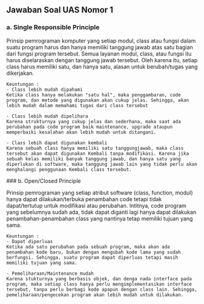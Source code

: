 ## Jawaban Soal UAS Nomor 1
### a. Single Responsible Principle
<p>
    Prinsip pemrograman komputer yang setiap modul, class atau fungsi dalam suatu program harus dan hanya memiliki tanggung jawab atas satu bagian dari fungsi program tersebut. Semua layanan modul, class, atau fungsi itu harus diselaraskan dengan tanggung jawab tersebut. Oleh karena itu, setiap class harus memiliki satu, dan hanya satu, alasan untuk berubah/tugas yang dikerjakan.

    Keuntungan :
    - Class lebih mudah dipahami
    Ketika class hanya melakukan "satu hal", maka penggambaran, code program, dan metode yang digunakan akan cukup jelas. Sehingga, akan lebih mudah dalam memahami tugas dari class tersebut
    
    - Class lebih mudah dipelihara
    Karena strukturnya yang cukup jelas dan sederhana, maka saat ada perubahan pada code program baik maintenance, upgrade ataupun memperbaiki kesalahan akan lebih mudah untuk ditangani. 
    
    - Class lebih dapat digunakan kembali
    Karena sebuah class hanya memiliki satu tanggungjawab, maka class tersebut akan dapat digunakan Kembali tanpa modifikasi. Karena jika sebuah kelas memiliki banyak tanggung jawab, dan hanya satu yang diperlukan di software, maka tanggung jawab lain yang tidak perlu akan menghalangi penggunaan Kembali class tersebut.

</p>
### b. Open/Closed Principle
<p>
    Prinsip pemrograman yang setiap atribut software (class, function, modul) hanya dapat dilakukan/terbuka penambahan code tetapi tidak dapat/tertutup untuk modifikasi atau perubahan. Intitnya, code program yang sebelumnya sudah ada, tidak dapat diganti lagi hanya dapat dilakukan penambahan-penambahan class yang nantinya tetap memiliki tujuan yang sama.

    Keuntungan :
    - Dapat diperluas
    Ketika ada satu perubahan pada sebuah program, maka akan ada penambahan kode baru, bukan dengan mengubah kode lama yang sudah berfungsi. Sehingga, suatu program dapat diperluas tetapi masih memiliki tujuan yang sama.

    - Pemeliharaan/Maintenance mudah
    Karena stukturnya yang berbasis objek, dan denga nada interface pada program, maka setiap class hanya perlu mengimplementasikan interface tersebut, tanpa perlu berbagi kode apapun dengan class lain. Sehingga, pemeliharaan/pengecekan program akan lebih mudah untuk dilakukan.

</p>